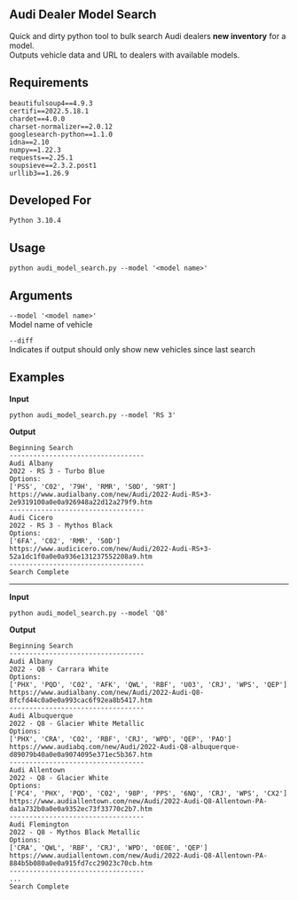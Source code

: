 ## Audi Dealer Model Search
Quick and dirty python tool to bulk search Audi dealers **new inventory** for a model.  
Outputs vehicle data and URL to dealers with available models.

## Requirements
```
beautifulsoup4==4.9.3
certifi==2022.5.18.1
chardet==4.0.0
charset-normalizer==2.0.12
googlesearch-python==1.1.0
idna==2.10
numpy==1.22.3
requests==2.25.1
soupsieve==2.3.2.post1
urllib3==1.26.9
```

## Developed For
`Python 3.10.4`

## Usage
`python audi_model_search.py --model '<model name>'`

## Arguments
`--model '<model name>'`  
Model name of vehicle  

`--diff`  
Indicates if output should only show new vehicles since last search

## Examples
**Input**  
```
python audi_model_search.py --model 'RS 3'
```
**Output**  
```
Beginning Search
----------------------------------
Audi Albany
2022 - RS 3 - Turbo Blue
Options:
['PSS', 'C02', '79H', 'RMR', 'S0D', '9RT']
https://www.audialbany.com/new/Audi/2022-Audi-RS+3-2e9319100a0e0a926948a22d12a279f9.htm
----------------------------------
Audi Cicero
2022 - RS 3 - Mythos Black
Options:
['6FA', 'C02', 'RMR', 'S0D']
https://www.audicicero.com/new/Audi/2022-Audi-RS+3-52a1dc1f0a0e0a936e131237552208a9.htm
----------------------------------
Search Complete
```
---
**Input**  
```
python audi_model_search.py --model 'Q8'
```
**Output**  
```
Beginning Search
----------------------------------
Audi Albany
2022 - Q8 - Carrara White
Options:
['PHX', 'PQD', 'C02', 'AFK', 'QWL', 'RBF', 'U03', 'CRJ', 'WPS', 'QEP']
https://www.audialbany.com/new/Audi/2022-Audi-Q8-8fcfd44c0a0e0a993cac6f92ea8b5417.htm
----------------------------------
Audi Albuquerque
2022 - Q8 - Glacier White Metallic
Options:
['PHX', 'CRA', 'C02', 'RBF', 'CRJ', 'WPD', 'QEP', 'PAO']
https://www.audiabq.com/new/Audi/2022-Audi-Q8-albuquerque-d89079b40a0e0a9074095e371ec5b367.htm
----------------------------------
Audi Allentown
2022 - Q8 - Glacier White
Options:
['PC4', 'PHX', 'PQD', 'C02', '98P', 'PPS', '6NQ', 'CRJ', 'WPS', 'CX2']
https://www.audiallentown.com/new/Audi/2022-Audi-Q8-Allentown-PA-da1a732b0a0e0a9352ec73f33770c2b7.htm
----------------------------------
Audi Flemington
2022 - Q8 - Mythos Black Metallic
Options:
['CRA', 'QWL', 'RBF', 'CRJ', 'WPD', '0E0E', 'QEP']
https://www.audiallentown.com/new/Audi/2022-Audi-Q8-Allentown-PA-884b5b080a0e0a915fd7cc29023c70cb.htm
----------------------------------
...
Search Complete
```